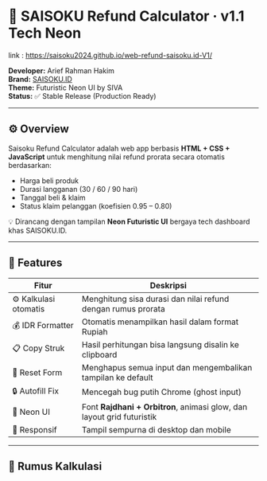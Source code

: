 # 💸 SAISOKU Refund Calculator · v1.1 Tech Neon

link : https://saisoku2024.github.io/web-refund-saisoku.id-V1/

**Developer:** Arief Rahman Hakim  
**Brand:** [SAISOKU.ID](https://saisoku.id)  
**Theme:** Futuristic Neon UI by SIVA  
**Status:** ✅ Stable Release (Production Ready)

---

## ⚙️ Overview
Saisoku Refund Calculator adalah web app berbasis **HTML + CSS + JavaScript** untuk menghitung nilai refund prorata secara otomatis berdasarkan:
- Harga beli produk
- Durasi langganan (30 / 60 / 90 hari)
- Tanggal beli & klaim
- Status klaim pelanggan (koefisien 0.95 – 0.80)

💡 Dirancang dengan tampilan **Neon Futuristic UI** bergaya tech dashboard khas SAISOKU.ID.

---

## 🧩 Features
| Fitur | Deskripsi |
|-------|------------|
| ⚙️ Kalkulasi otomatis | Menghitung sisa durasi dan nilai refund dengan rumus prorata |
| 💰 IDR Formatter | Otomatis menampilkan hasil dalam format Rupiah |
| 📋 Copy Struk | Hasil perhitungan bisa langsung disalin ke clipboard |
| 🧼 Reset Form | Menghapus semua input dan mengembalikan tampilan ke default |
| 🔒 Autofill Fix | Mencegah bug putih Chrome (ghost input) |
| 🎨 Neon UI | Font **Rajdhani + Orbitron**, animasi glow, dan layout grid futuristik |
| 📱 Responsif | Tampil sempurna di desktop dan mobile |

---

## 🧮 Rumus Kalkulasi
